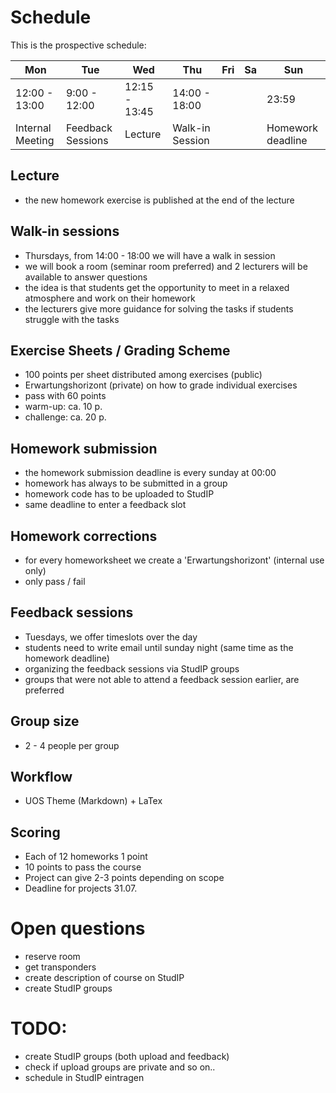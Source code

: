 # Schedule
This is the prospective schedule:

| Mon          | Tue          | Wed           | Thu          | Fri          | Sa           | Sun          |
|--------------|--------------|---------------|--------------|--------------|--------------|--------------|
| 12:00 - 13:00| 9:00 - 12:00 | 12:15 - 13:45 | 14:00 - 18:00|              |              | 23:59        |
| Internal Meeting | Feedback Sessions | Lecture  | Walk-in Session |       |              | Homework deadline |


## Lecture
- the new homework exercise is published at the end of the lecture


## Walk-in sessions
- Thursdays, from 14:00 - 18:00 we will have a walk in session
- we will book a room (seminar room preferred) and 2 lecturers will be available to answer questions
- the idea is that students get the opportunity to meet in a relaxed atmosphere and work on their homework
- the lecturers give more guidance for solving the tasks if students struggle with the tasks

## Exercise Sheets / Grading Scheme
 - 100 points per sheet distributed among exercises (public)
 - Erwartungshorizont (private) on how to grade individual exercises
 - pass with 60 points
 - warm-up: ca. 10 p.
 - challenge: ca. 20 p.



## Homework submission
- the homework submission deadline is every sunday at 00:00
- homework has always to be submitted in a group
- homework code has to be uploaded to StudIP
- same deadline to enter a feedback slot


## Homework corrections
- for every homeworksheet we create a 'Erwartungshorizont' (internal use only)
- only pass / fail


## Feedback sessions
- Tuesdays, we offer timeslots over the day
- students need to write email until sunday night (same time as the homework deadline)
- organizing the feedback sessions via StudIP groups
- groups that were not able to attend a feedback session earlier, are preferred


## Group size
- 2 - 4 people per group

## Workflow
- UOS Theme (Markdown) + LaTex

## Scoring
- Each of 12 homeworks 1 point
- 10 points to pass the course
- Project can give 2-3 points depending on scope
- Deadline for projects 31.07.

# Open questions

- reserve room
- get transponders
- create description of course on StudIP
- create StudIP groups

# TODO:
 - create StudIP groups (both upload and feedback)
 - check if upload groups are private and so on..
 - schedule in StudIP eintragen
 
